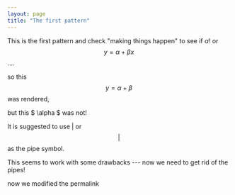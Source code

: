 ```yaml
---
layout: page
title: "The first pattern"
---
```

This is the first pattern and check "making things happen" to see if $\alpha$! or $$ y = \alpha + \beta x $$....

so this $$ y = \alpha + \beta $$ was rendered,

but this $ \alpha $ was not!

It is suggested to use $\vert$ or $$\vert$$ as the pipe symbol.

This seems to work with some drawbacks --- now we need to get rid of the pipes!

now we modified the permalink
